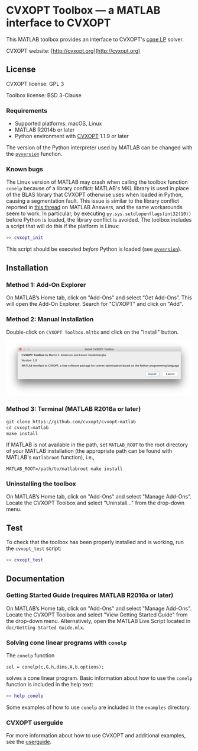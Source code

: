 # CVXOPT Toolbox — a MATLAB interface to CVXOPT
This MATLAB toolbox provides an interface to CVXOPT's [cone LP](http://cvxopt.org/userguide/coneprog.html?#linear-cone-programs) solver.

CVXOPT website: [http://cvxopt.org](http://cvxopt.org)

## License
CVXOPT license: GPL 3

Toolbox license: BSD 3-Clause

### Requirements
- Supported platforms: macOS, Linux
- MATLAB R2014b or later
- Python environment with [CVXOPT](https://github.com/cvxopt/cvxopt) 1.1.9 or later

The version of the Python interpreter used by MATLAB can be changed with the [`pyversion`](http://www.mathworks.com/help/matlab/ref/pyversion.html) function.

### Known bugs
The Linux version of MATLAB may crash when calling the toolbox function `conelp` because of a library conflict: MATLAB's MKL library is used in place of the BLAS library that CVXOPT otherwise uses when loaded in Python, causing a segmentation fault. This issue is similar to the library conflict reported in [this thread](https://www.mathworks.com/matlabcentral/answers/265247-importing-custom-python-module-fails) on MATLAB Answers, and the same workarounds seem to work. In particular, by executing `py.sys.setdlopenflags(int32(10))` before Python is loaded, the library conflict is avoided. The toolbox includes a script that will do this if the platform is Linux:

```matlab
>> cvxopt_init
```

This script should be executed *before* Python is loaded (see [`pyversion`](http://www.mathworks.com/help/matlab/ref/pyversion.html)).

## Installation

### Method 1: Add-On Explorer
On MATLAB’s Home tab, click on "Add-Ons" and select “Get Add-Ons”. This will open the Add-On Explorer. Search for "CVXOPT" and click on "Add".

### Method 2: Manual Installation
Double-click on `CVXOPT Toolbox.mltbx` and click on the "Install" button.

![install-manually](img/install-manually.png)


### Method 3: Terminal (MATLAB R2016a or later)

```
git clone https://github.com/cvxopt/cvxopt-matlab
cd cvxopt-matlab
make install
```

If MATLAB is not available in the path, set `MATLAB_ROOT` to the root directory of your MATLAB installation (the appropriate path can be found with MATLAB's `matlabroot` function), i.e.,

```
MATLAB_ROOT=/path/to/matlabroot make install
```

### Uninstalling the toolbox
On MATLAB’s Home tab, click on "Add-Ons" and select "Manage Add-Ons". Locate the CVXOPT Toolbox and select "Uninstall..." from the drop-down menu.


## Test
To check that the toolbox has been properly installed and is working, run the `cvxopt_test` script:

```matlab
>> cvxopt_test
```

## Documentation

### Getting Started Guide (requires MATLAB R2016a or later)
On MATLAB’s Home tab, click on "Add-Ons" and select "Manage Add-Ons". Locate the CVXOPT Toolbox and select "View Getting Started Guide" from the drop-down menu. Alternatively, open the MATLAB Live Script located in `doc/Getting Started Guide.mlx`.

### Solving cone linear programs with `conelp`

The `conelp` function  

```
sol = conelp(c,G,h,dims,A,b,options);  
```

solves a cone linear program. Basic information about how to use the `conelp` function is included in the help text:

```matlab
>> help conelp
```
Some examples of how to use `conelp` are included in the `examples` directory.

### CVXOPT userguide

For more information about how to use CVXOPT and additional examples, see the [userguide](http://cvxopt.org/userguide/).
